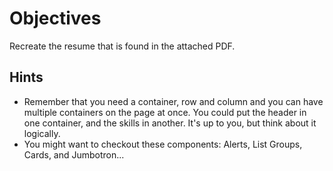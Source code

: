 # Objectives

Recreate the resume that is found in the attached PDF.

## Hints

* Remember that you need a container, row and column and you can have multiple containers on the page at once. You could put the header in one container, and the skills in another. It's up to you, but think about it logically.
* You might want to checkout these components: Alerts, List Groups, Cards, and Jumbotron...